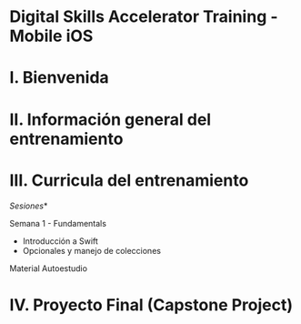 # Digital Skills Accelerator Training - Mobile iOS

# I. Bienvenida

# II. Información general del entrenamiento


# III. Curricula del entrenamiento


*Sesiones**

Semana 1 - Fundamentals
- Introducción a Swift
- Opcionales y manejo de colecciones


Material Autoestudio


# IV. Proyecto Final (Capstone Project)

